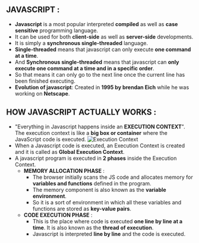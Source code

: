 ## JAVASCRIPT :

-   **Javascript** is a most popular interpreted **compiled** as well as **case sensitive** programming language.
-   It can be used for both **client-side** as well as **server-side** developments.
-   It is simply a **synchronous single-threaded** language.
-   **Single-threaded** means that javascript can only execute **one command at a time**.
-   And **Synchronous single-threaded** means that javascript can **only execute one command at a time and in a specific order**.
-   So that means it can only go to the next line once the current line has been finished executing.
-   **Evolution of javascript**: Created in **1995 by brendan Eich** while he was working on **Netscape**.

## HOW JAVASCRIPT ACTUALLY WORKS :

-   "Everything in Javascript happens inside an **EXECUTION CONTEXT**". The execution context is like a **big box or container** where the JavaScript code is executed.
    ![Execution Context](https://alok722.github.io/namaste-javascript-notes/assets/execution-context.jpg)
-   When a Javascript code is executed, an Execution Context is created and it is called as **Global Execution Context**.
-   A javascript program is executed in **2 phases** inside the Execution Context.
    -   **MEMORY ALLOCATION PHASE** :
        -   The browser initially scans the JS code and allocates memory for **variables and functions** defined in the program.
        -   The memory component is also known as the **variable environment**.
        -   So it is a sort of environment in which all these variables and functions are stored as **key-value pairs**.
    -   **CODE EXECUTION PHASE** :
        -   This is the place where code is executed **one line by line at a time**. It is also known as the **thread of execution**.
        -   Javascript is interpreted **line by line** and the code is executed.
